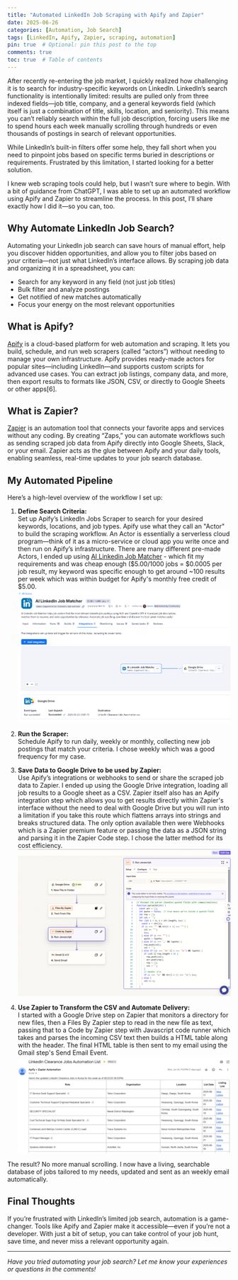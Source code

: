 ```yaml
---
title: "Automated LinkedIn Job Scraping with Apify and Zapier"
date: 2025-06-26
categories: [Automation, Job Search]
tags: [LinkedIn, Apify, Zapier, scraping, automation]
pin: true  # Optional: pin this post to the top
comments: true
toc: true  # Table of contents
---
```


After recently re-entering the job market, I quickly realized how challenging it is to search for industry-specific keywords on LinkedIn. LinkedIn’s search functionality is intentionally limited: results are pulled only from three indexed fields—job title, company, and a general keywords field (which itself is just a combination of title, skills, location, and seniority). This means you can’t reliably search within the full job description, forcing users like me to spend hours each week manually scrolling through hundreds or even thousands of postings in search of relevant opportunities.

While LinkedIn’s built-in filters offer some help, they fall short when you need to pinpoint jobs based on specific terms buried in descriptions or requirements. Frustrated by this limitation, I started looking for a better solution.

I knew web scraping tools could help, but I wasn’t sure where to begin. With a bit of guidance from ChatGPT, I was able to set up an automated workflow using Apify and Zapier to streamline the process. In this post, I’ll share exactly how I did it—so you can, too.

## Why Automate LinkedIn Job Search?

Automating your LinkedIn job search can save hours of manual effort, help you discover hidden opportunities, and allow you to filter jobs based on *your* criteria—not just what LinkedIn’s interface allows. By scraping job data and organizing it in a spreadsheet, you can:

- Search for any keyword in any field (not just job titles)
- Bulk filter and analyze postings
- Get notified of new matches automatically
- Focus your energy on the most relevant opportunities

## What is Apify?

[Apify](https://apify.com) is a cloud-based platform for web automation and scraping. It lets you build, schedule, and run web scrapers (called “actors”) without needing to manage your own infrastructure. Apify provides ready-made actors for popular sites—including LinkedIn—and supports custom scripts for advanced use cases. You can extract job listings, company data, and more, then export results to formats like JSON, CSV, or directly to Google Sheets or other apps[6].

## What is Zapier?

[Zapier](https://zapier.com) is an automation tool that connects your favorite apps and services without any coding. By creating “Zaps,” you can automate workflows such as sending scraped job data from Apify directly into Google Sheets, Slack, or your email. Zapier acts as the glue between Apify and your daily tools, enabling seamless, real-time updates to your job search database.

## My Automated Pipeline

Here’s a high-level overview of the workflow I set up:

1. **Define Search Criteria:**  
   Set up Apify’s LinkedIn Jobs Scraper to search for your desired keywords, locations, and job types.
   Apify use what they call an "Actor" to build the scraping workflow. An Actor is essentially a serverless cloud program—think of it as a micro-service or cloud app you write once and then run on Apify’s infrastructure. There are many different pre-made Actors, I ended up using [AI Linkedin Job Matcher](https://console.apify.com/actors/0tYWyTvxt367lXwWG/input) - which fit my requirements and was cheap enough ($5.00/1000 jobs = $0.0005 per job result, my keyword was specific enough to get around ~100 results per week which was within budget for Apify's monthly free credit of $5.00.
   ![alt text](/assets/img/screenshots/20250629/linkedin_scraper.png)

2. **Run the Scraper:**  
   Schedule Apify to run daily, weekly or monthly, collecting new job postings that match your criteria. I chose weekly which was a good frequency for my case.

3. **Save Data to Google Drive to be used by Zapier:**  
   Use Apify’s integrations or webhooks to send or share the scraped job data to Zapier. I ended up using the Google Drive integration, loading all job results to a Google sheet as a CSV. Zapier itself also has an Apify integration step which allows you to get results directly within Zapier's interface without the need to deal with Google Drive but you will run into a limitation if you take this route which flattens arrays into strings and breaks structured data. The only option available then were Webhooks which is a Zapier premium feature or passing the data as a JSON string and parsing it in the Zapier Code step. I chose the latter method for its cost efficiency. 
   ![alt text](/assets/img/screenshots/20250629/zapier.png)

4. **Use Zapier to Transform the CSV and Automate Delivery:**  
   I started with a Google Drive step on Zapier that monitors a directory for new files, then a Files By Zapier step to read in the new file as text, passing that to a Code by Zapier step with Javascript code runner which takes and parses the incoming CSV text then builds a HTML table along with the header. The final HTML table is then sent to my email using the Gmail step's Send Email Event.
   ![alt text](/assets/img/screenshots/20250629/final_email.png)

The result? No more manual scrolling. I now have a living, searchable database of jobs tailored to my needs, updated and sent as an weekly email automatically.

## Final Thoughts

If you’re frustrated with LinkedIn’s limited job search, automation is a game-changer. Tools like Apify and Zapier make it accessible—even if you’re not a developer. With just a bit of setup, you can take control of your job hunt, save time, and never miss a relevant opportunity again.

---

*Have you tried automating your job search? Let me know your experiences or questions in the comments!*
